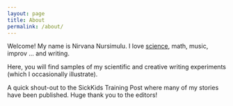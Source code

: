 ```yaml
---
layout: page
title: About
permalink: /about/
---
```


Welcome! My name is Nirvana Nursimulu. I love [science](http://www.cs.toronto.edu/~nnursimulu/), math, music, improv ... and 
writing.

Here, you will find samples of my scientific and creative writing experiments 
(which I occasionally illustrate).

A quick shout-out to the SickKids Training Post where many of my stories have 
been published. Huge thank you to the editors!